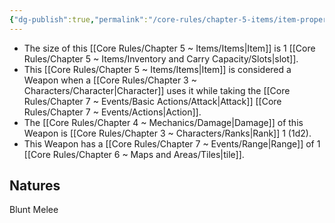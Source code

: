 ```yaml
---
{"dg-publish":true,"permalink":"/core-rules/chapter-5-items/item-property-lists/basic-properties/weapon/"}
---
```


- The size of this [[Core Rules/Chapter 5 ~ Items/Items\|Item]] is 1 [[Core Rules/Chapter 5 ~ Items/Inventory and Carry Capacity/Slots\|slot]].
- This [[Core Rules/Chapter 5 ~ Items/Items\|Item]] is considered a Weapon when a [[Core Rules/Chapter 3 ~ Characters/Character\|Character]] uses it while taking the [[Core Rules/Chapter 7 ~ Events/Basic Actions/Attack\|Attack]] [[Core Rules/Chapter 7 ~ Events/Actions\|Action]].
- The [[Core Rules/Chapter 4 ~ Mechanics/Damage\|Damage]] of this Weapon is [[Core Rules/Chapter 3 ~ Characters/Ranks\|Rank]] 1 (1d2).
- This Weapon has a [[Core Rules/Chapter 7 ~ Events/Range\|Range]] of 1 [[Core Rules/Chapter 6 ~ Maps and Areas/Tiles\|tile]].

## Natures
Blunt
Melee